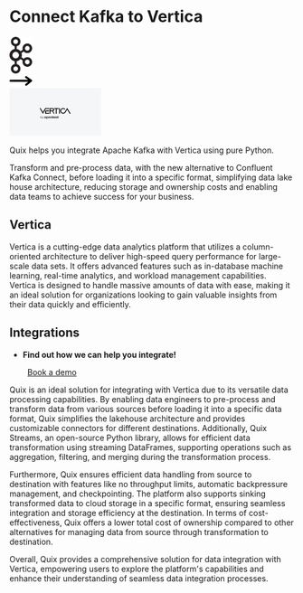 # Connect Kafka to Vertica

<div class="connect-images cards blog-grid-card" markdown>
<div>
<img src="../images/kafka_logo.png" width="40px" />
</div>
<div>
<img src="../images/arrow.svg" width="40px" />
</div>
<div>
<img src="./images/vertica_1.jpg" />
</div>
</div>

Quix helps you integrate Apache Kafka with Vertica using pure Python.

Transform and pre-process data, with the new alternative to Confluent Kafka Connect, before loading it into a specific format, simplifying data lake house architecture, reducing storage and ownership costs and enabling data teams to achieve success for your business.

## Vertica

Vertica is a cutting-edge data analytics platform that utilizes a column-oriented architecture to deliver high-speed query performance for large-scale data sets. It offers advanced features such as in-database machine learning, real-time analytics, and workload management capabilities. Vertica is designed to handle massive amounts of data with ease, making it an ideal solution for organizations looking to gain valuable insights from their data quickly and efficiently.

## Integrations

<div class="grid cards" markdown>

- __Find out how we can help you integrate!__

    <a class="md-button md-button--primary" href="https://quix.io/book-a-demo" target="_blank" style="margin:.5rem;">Book a demo</a>

</div>


Quix is an ideal solution for integrating with Vertica due to its versatile data processing capabilities. By enabling data engineers to pre-process and transform data from various sources before loading it into a specific data format, Quix simplifies the lakehouse architecture and provides customizable connectors for different destinations. Additionally, Quix Streams, an open-source Python library, allows for efficient data transformation using streaming DataFrames, supporting operations such as aggregation, filtering, and merging during the transformation process.

Furthermore, Quix ensures efficient data handling from source to destination with features like no throughput limits, automatic backpressure management, and checkpointing. The platform also supports sinking transformed data to cloud storage in a specific format, ensuring seamless integration and storage efficiency at the destination. In terms of cost-effectiveness, Quix offers a lower total cost of ownership compared to other alternatives for managing data from source through transformation to destination.

Overall, Quix provides a comprehensive solution for data integration with Vertica, empowering users to explore the platform's capabilities and enhance their understanding of seamless data integration processes.


